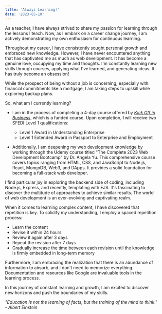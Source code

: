 ```yaml
---
title: 'Always Learning!'
date: '2023-05-10'
---
```



As a teacher, I have always strived to share my passion for learning through the lessons I teach. Now, as I embark on a career change journey, I am actively demonstrating my own enthusiasm for continuous learning.

Throughout my career, I have consistently sought personal growth and embraced new knowledge. However, I have never encountered anything that has captivated me as much as web development. It has become a genuine love, occupying my time and thoughts. I'm constantly learning new skills through courses, applying what I've learned, and generating ideas. It has truly become an obsession!

While the prospect of being without a job is concerning, especially with financial commitments like a mortgage, I am taking steps to upskill while exploring backup plans.

So, what am I currently learning?

- I am in the process of completing a 4-day course offered by *[Kick Off in Business](https://www.kickoffinbusiness.co.uk/)*, which is a funded course. Upon completion, I will receive two SFEDI Level 1 qualifications:
  - Level 1 Award in Understanding Enterprise
  - Level 1 Extended Award in Passport to Enterprise and Employment

- Additionally, I am deepening my web development knowledge by working through the Udemy course titled "The Complete 2023 Web Development Bootcamp" by Dr. Angela Yu. This comprehensive course covers topics ranging from HTML, CSS, and JavaScript to Node.js, React, MongoDB, Web3, and DApps. It provides a solid foundation for becoming a full-stack web developer.

I find particular joy in exploring the backend side of coding, including Node.js, Express, and recently, templating with EJS. It's fascinating to discover the multitude of approaches to achieve similar results. The world of web development is an ever-evolving and captivating realm.

When it comes to learning complex content, I have discovered that repetition is key. To solidify my understanding, I employ a spaced repetition process:

- Learn the content
- Revise it within 24 hours
- Review it again after 3 days
- Repeat the revision after 7 days
- Gradually increase the time between each revision until the knowledge is firmly embedded in long-term memory

Furthermore, I am embracing the realization that there is an abundance of information to absorb, and I don't need to memorize everything. Documentation and resources like Google are invaluable tools in the learning process.

In this journey of constant learning and growth, I am excited to discover new horizons and push the boundaries of my skills.

_"Education is not the learning of facts, but the training of the mind to think." - Albert Einstein_
